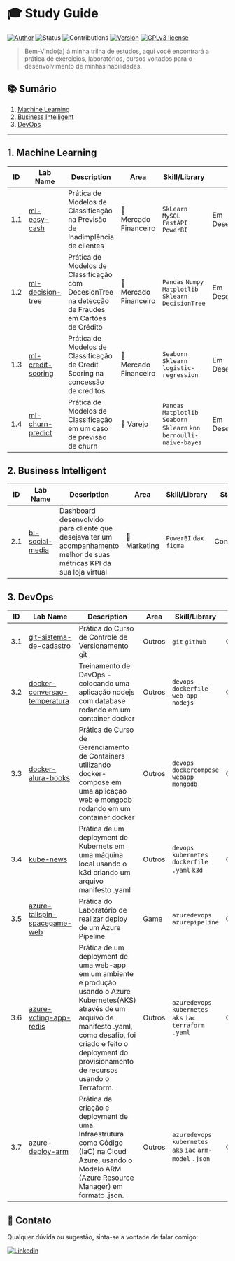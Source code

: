 
# 🎓 Study Guide

[![Author](https://img.shields.io/badge/Author-Renan%20Cardoso-red.svg)](https://www.linkedin.com/in/renan-cardoso-8323b151) 
![Status](https://img.shields.io/badge/Status-Em%20Desenvolvimento-orange.svg)
![Contributions](https://img.shields.io/badge/Contributions-Welcome-brightgreen.svg?style=flat)
[![Version](https://img.shields.io/badge/python-3.7+-blue.svg)](https://www.python.org/downloads/release/python-365/) 
[![GPLv3 license](https://img.shields.io/badge/License-GPLv3-blue.svg)](http://perso.crans.org/besson/LICENSE.html) 

> Bem-Vindo(a) á minha trilha de estudos, aqui você encontrará a prática de exercícios, laboratórios, cursos voltados para o desenvolvimento de minhas habilidades.

## 📚 Sumário
1. [Machine Learning](https://github.com/reynancs/study-guide/blob/main/README.md#machine-learning)
2. [Business Intelligent](https://github.com/reynancs/study-guide/blob/main/README.md#business-intelligent)
3. [DevOps](https://github.com/reynancs/study-guide/blob/main/README.md#devops)

****
## 1. Machine Learning

| ID | Lab Name | Description | Area | Skill/Library | Status |
|---|---|---|---|---|---|
|1.1|[ml-easy-cash](https://github.com/reynancs/ml-easy-cash)|Prática de Modelos de Classificação na Previsão de Inadimplência de clientes|:bank: Mercado Financeiro|`SkLearn` `MySQL` `FastAPI` `PowerBI`|Em Desenvolvimento|
|1.2|[ ml-decision-tree](https://github.com/reynancs/ml-decision-tree)|Prática de Modelos de Classificação com DecesionTree na detecção de Fraudes em Cartões de Crédito|:bank: Mercado Financeiro|`Pandas` `Numpy` `Matplotlib` `Sklearn` `DecisionTree` | Em Desenvolvimento |
|1.3|[ml-credit-scoring](https://github.com/reynancs/ml-credit-scoring)|Prática de Modelos de Classificação de Credit Scoring na concessão de créditos |:bank: Mercado Financeiro|`Seaborn` `Sklearn` `logistic-regression` | Em Desenvolvimento |
|1.4|[ml-churn-predict](https://github.com/reynancs/ml-churn-predict)|Prática de Modelos de Classificação em um caso de previsão de churn|:department_store: Varejo|`Pandas` `Matplotlib` `Seaborn` `Sklearn` `knn` `bernoulli-naive-bayes` | Em Desenvolvimento |


## 2. Business Intelligent

| ID | Lab Name | Description | Area | Skill/Library | Status |
|---|---|---|---|---|---|
|2.1|[bi-social-media](https://github.com/reynancs/BI-Social-Media)|Dashboard desenvolvido para cliente que desejava ter um acompanhamento melhor de suas métricas KPI da sua loja virtual |:calling: Marketing|`PowerBI` `dax` `figma`|Concluído|


## 3. DevOps

| ID | Lab Name | Description | Area | Skill/Library | Status |
|---|---|---|---|---|---|
|3.1|[git-sistema-de-cadastro](https://github.com/reynancs/git-sistema-de-cadastro)|Prática do Curso de Controle de Versionamento git |Outros|`git` `github`|Concluído|
|3.2|[docker-conversao-temperatura](https://github.com/reynancs/docker-conversao-temperatura)|Treinamento de DevOps - colocando uma aplicação nodejs com database rodando em um container docker |Outros|`devops` `dockerfile` `web-app` `nodejs` |Concluído|
|3.3|[docker-alura-books](https://github.com/reynancs/docker-alura-books)|Prática de Curso de Gerenciamento de Containers utilizando docker-compose em uma aplicaçao web e mongodb rodando em um container docker |Outros|`devops` `dockercompose` `webapp` `mongodb` |Concluído|
|3.4|[kube-news](https://github.com/reynancs/kube-news)|Prática  de um deployment de Kubernets em uma máquina local usando o k3d criando um arquivo manifesto .yaml |Outros|`devops` `kubernetes` `dockerfile` `.yaml` `k3d` |Concluído|
|3.5|[azure-tailspin-spacegame-web](https://github.com/reynancs/azure-tailspin-spacegame-web)|Prática do Laboratório de realizar deploy de um Azure Pipeline |Game|`azuredevops` `azurepipeline`|Concluído|
|3.6|[azure-voting-app-redis](https://github.com/reynancs/azure-voting-app-redis)|Prática de um deployment de uma web-app em um ambiente e produção usando o Azure Kubernetes(AKS) através de um arquivo de manifesto .yaml, como desafio, foi criado e feito o deployment do provisionamento de recursos usando o Terraform. |Outros|`azuredevops` `kubernetes` `aks` `iac` `terraform` `.yaml`|Concluído|
|3.7|[azure-deploy-arm](https://github.com/reynancs/azure-deploy-arm)|Prática da criação e deployment de uma Infraestrutura como Código (IaC) na Cloud Azure, usando o Modelo ARM (Azure Resource Manager) em formato .json. |Outros|`azuredevops` `kubernetes` `aks` `iac` `arm-model` `.json`|Concluído|



## 📧 Contato
Qualquer dúvida ou sugestão, sinta-se a vontade de falar comigo:

[![Linkedin](https://img.shields.io/badge/linkedin-%231E77B5.svg?&style=for-the-badge&logo=linkedin&logoColor=white)](https://www.linkedin.com/in/renan-cardoso-8323b151) 

